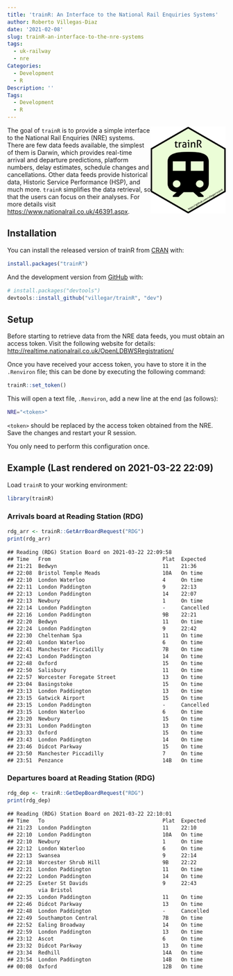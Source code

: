 ```yaml
---
title: 'trainR: An Interface to the National Rail Enquiries Systems'
author: Roberto Villegas-Diaz
date: '2021-02-08'
slug: trainR-an-interface-to-the-nre-systems
tags:
  - uk-railway
  - nre
Categories:
  - Development
  - R
Description: ''
Tags:
  - Development
  - R
---
```


<img src="https://raw.githubusercontent.com/villegar/trainR/main/inst/images/logo.png" alt="logo" align="right" height=200px/>

The goal of `trainR` is to provide a simple interface to the 
National Rail Enquiries (NRE) systems. There are few data feeds 
available, the simplest of them is Darwin, which provides real-time 
arrival and departure predictions, platform numbers, delay estimates, 
schedule changes and cancellations. Other data feeds provide historical 
data, Historic Service Performance (HSP), and much more. `trainR` 
simplifies the data retrieval, so that the users can focus on their 
analyses. For more details visit 
https://www.nationalrail.co.uk/46391.aspx.

## Installation

You can install the released version of trainR from [CRAN](https://CRAN.R-project.org) with:

``` r
install.packages("trainR")
```

And the development version from [GitHub](https://github.com/) with:

``` r
# install.packages("devtools")
devtools::install_github("villegar/trainR", "dev")
```

## Setup
Before starting to retrieve data from the NRE data feeds, you must obtain an access token. 
Visit the following website for details: http://realtime.nationalrail.co.uk/OpenLDBWSRegistration/

Once you have received your access token, you have to store it in the `.Renviron` file; this can be 
done by executing the following command:


```r
trainR::set_token()
```

This will open a text file, `.Renviron`, add a new line at the end (as follows):

```bash
NRE="<token>"
```

`<token>` should be replaced by the access token obtained from the NRE. Save the changes and restart 
your R session.

You only need to perform this configuration once.

## Example (Last rendered on 2021-03-22 22:09)

Load `trainR` to your working environment:

```r
library(trainR)
```

### Arrivals board at Reading Station (RDG)


```r
rdg_arr <- trainR::GetArrBoardRequest("RDG")
print(rdg_arr)
```

```
## Reading (RDG) Station Board on 2021-03-22 22:09:58
## Time   From                                    Plat  Expected
## 21:21  Bedwyn                                  11    21:36
## 22:08  Bristol Temple Meads                    10A   On time
## 22:10  London Waterloo                         4     On time
## 22:11  London Paddington                       9     22:13
## 22:13  London Paddington                       14    22:07
## 22:13  Newbury                                 1     On time
## 22:14  London Paddington                       -     Cancelled
## 22:16  London Paddington                       9B    22:21
## 22:20  Bedwyn                                  11    On time
## 22:24  London Paddington                       9     22:42
## 22:30  Cheltenham Spa                          11    On time
## 22:40  London Waterloo                         6     On time
## 22:41  Manchester Piccadilly                   7B    On time
## 22:43  London Paddington                       14    On time
## 22:48  Oxford                                  15    On time
## 22:50  Salisbury                               11    On time
## 22:57  Worcester Foregate Street               13    On time
## 23:04  Basingstoke                             15    On time
## 23:13  London Paddington                       13    On time
## 23:15  Gatwick Airport                         15    On time
## 23:15  London Paddington                       -     Cancelled
## 23:15  London Waterloo                         6     On time
## 23:20  Newbury                                 15    On time
## 23:31  London Paddington                       13    On time
## 23:33  Oxford                                  15    On time
## 23:43  London Paddington                       14    On time
## 23:46  Didcot Parkway                          15    On time
## 23:50  Manchester Piccadilly                   7     On time
## 23:51  Penzance                                14B   On time
```

### Departures board at Reading Station (RDG)


```r
rdg_dep <- trainR::GetDepBoardRequest("RDG")
print(rdg_dep)
```

```
## Reading (RDG) Station Board on 2021-03-22 22:10:01
## Time   To                                      Plat  Expected
## 21:23  London Paddington                       11    22:10
## 22:10  London Paddington                       10A   On time
## 22:10  Newbury                                 1     On time
## 22:12  London Waterloo                         6     On time
## 22:13  Swansea                                 9     22:14
## 22:18  Worcester Shrub Hill                    9B    22:22
## 22:21  London Paddington                       11    On time
## 22:22  London Paddington                       14    On time
## 22:25  Exeter St Davids                        9     22:43
##        via Bristol                             
## 22:35  London Paddington                       11    On time
## 22:46  Didcot Parkway                          13    On time
## 22:48  London Paddington                       -     Cancelled
## 22:49  Southampton Central                     7B    On time
## 22:52  Ealing Broadway                         14    On time
## 22:59  London Paddington                       13    On time
## 23:12  Ascot                                   6     On time
## 23:32  Didcot Parkway                          13    On time
## 23:34  Redhill                                 14A   On time
## 23:54  London Paddington                       14B   On time
## 00:08  Oxford                                  12B   On time
```
